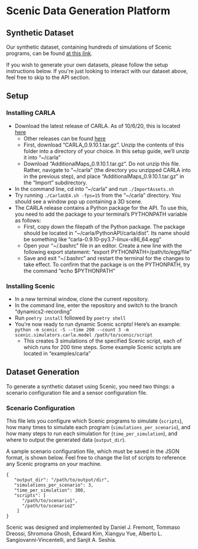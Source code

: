 # Scenic Data Generation Platform

## Synthetic Dataset

Our synthetic dataset, containing hundreds of simulations of Scenic programs, can be found [at this link](https://drive.google.com/drive/folders/18SrqL2q7PyMfaS0oKAFqoc6hVasXS20I?usp=sharing).

If you wish to generate your own datasets, please follow the setup instructions below. If you're just looking to interact with our dataset above, feel free to skip to the API section.

## Setup

### Installing CARLA
* Download the latest release of CARLA. As of 10/6/20, this is located [here](https://github.com/carla-simulator/carla/releases/tag/0.9.10.1)
    * Other releases can be found [here](https://github.com/carla-simulator/carla/releases)
    * First, download “CARLA_0.9.10.1.tar.gz”. Unzip the contents of this folder into a directory of your choice. In this setup guide, we’ll unzip it into “~/carla”
    * Download “AdditionalMaps_0.9.10.1.tar.gz”. Do not unzip this file. Rather, navigate to “~/carla” (the directory you unzipped CARLA into in the previous step), and place “AdditionalMaps_0.9.10.1.tar.gz” in the “Import” subdirectory.
* In the command line, cd into “~/carla” and run `./ImportAssets.sh`
* Try running `./CarlaUE4.sh -fps=15` from the “~/carla” directory. You should see a window pop up containing a 3D scene.
* The CARLA release contains a Python package for the API. To use this, you need to add the package to your terminal’s PYTHONPATH variable as follows:
    * First, copy down the filepath of the Python package. The package should be located in “~/carla/PythonAPI/carla/dist”. Its name should be something like “carla-0.9.10-py3.7-linux-x86_64.egg”
    * Open your “~/.bashrc” file in an editor. Create a new line with the following export statement: “export PYTHONPATH=/path/to/egg/file”
    * Save and exit “~/.bashrc” and restart the terminal for the changes to take effect. To confirm that the package is on the PYTHONPATH, try the command “echo $PYTHONPATH”

### Installing Scenic
* In a new terminal window, clone the current repository.
* In the command line, enter the repository and switch to the branch “dynamics2-recording”
* Run `poetry install` followed by `poetry shell`
* You’re now ready to run dynamic Scenic scripts! Here’s an example: `python -m scenic -S --time 200 --count 3 -m scenic.simulators.carla.model /path/to/scenic/script`
    * This creates 3 simulations of the specified Scenic script, each of which runs for 200 time steps. Some example Scenic scripts are located in “examples/carla”

## Dataset Generation

To generate a synthetic dataset using Scenic, you need two things: a scenario configuration file and a sensor configuration file.

### Scenario Configuration

This file lets you configure which Scenic programs to simulate (`scripts`), how many times to simulate each program (`simulations_per_scenario`), and how many steps to run each simulation for (`time_per_simulation`), and where to output the generated data (`output_dir`).

A sample scenario configuration file, which must be saved in the JSON format, is shown below. Feel free to change the list of scripts to reference any Scenic programs on your machine.

```
{
   "output_dir": "/path/to/output/dir",
   "simulations_per_scenario": 3,
   "time_per_simulation": 300,
   "scripts": [
      "/path/to/scenario1",
      "/path/to/scenario2"
    ]
}
```

Scenic was designed and implemented by Daniel J. Fremont, Tommaso Dreossi, Shromona Ghosh, Edward Kim, Xiangyu Yue, Alberto L. Sangiovanni-Vincentelli, and Sanjit A. Seshia.
